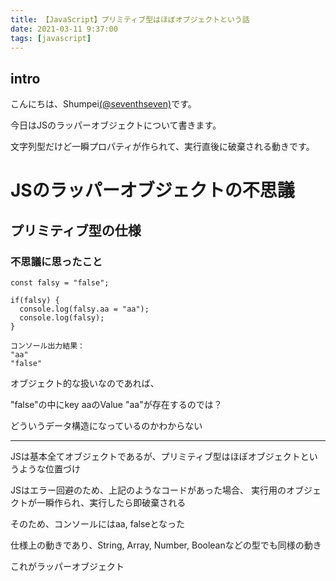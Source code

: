 ```yaml
---
title: 【JavaScript】プリミティブ型はほぼオブジェクトという話
date: 2021-03-11 9:37:00
tags: [javascript]
---
```


## intro

こんにちは、Shumpei[(@seventhseven)](https://twitter.com/seventhseven)です。

今日はJSのラッパーオブジェクトについて書きます。

文字列型だけど一瞬プロパティが作られて、実行直後に破棄される動きです。

<!-- toc -->

# JSのラッパーオブジェクトの不思議

## プリミティブ型の仕様

### 不思議に思ったこと

  ```
  const falsy = "false";

  if(falsy) {
    console.log(falsy.aa = "aa");
    console.log(falsy);
  }

  コンソール出力結果：
  "aa"
  "false"
  ```

オブジェクト的な扱いなのであれば、

"false"の中にkey aaのValue "aa"が存在するのでは？

どういうデータ構造になっているのかわからない

---

JSは基本全てオブジェクトであるが、プリミティブ型はほぼオブジェクトというような位置づけ

JSはエラー回避のため、上記のようなコードがあった場合、
実行用のオブジェクトが一瞬作られ、実行したら即破棄される

そのため、コンソールにはaa, falseとなった

仕様上の動きであり、String, Array, Number, Booleanなどの型でも同様の動き

これがラッパーオブジェクト